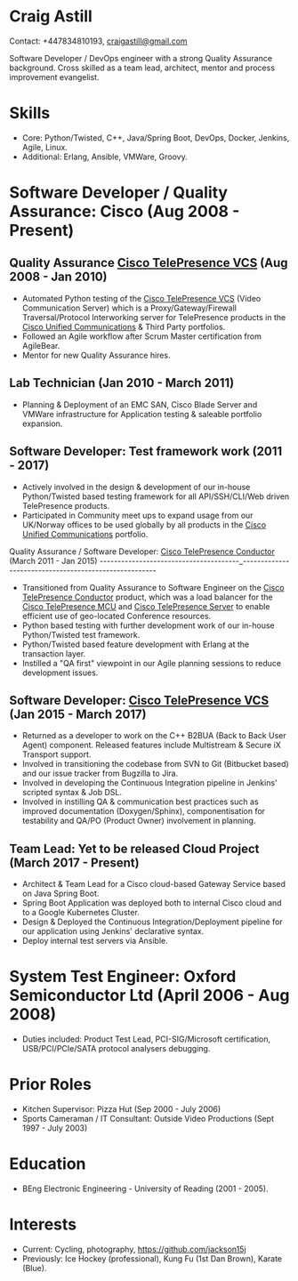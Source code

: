 Craig Astill
============

Contact: +447834810193, craigastill@gmail.com

Software Developer / DevOps engineer with a strong Quality Assurance
background. Cross skilled as a team lead, architect, mentor and process
improvement evangelist.

Skills
======

* Core: Python/Twisted, C++, Java/Spring Boot, DevOps, Docker, Jenkins,
  Agile, Linux.
* Additional: Erlang, Ansible, VMWare, Groovy.

Software Developer / Quality Assurance: Cisco (Aug 2008 - Present)
==================================================================

Quality Assurance [Cisco TelePresence VCS] (Aug 2008 - Jan 2010)
----------------------------------------------------------------

* Automated Python testing of the [Cisco TelePresence VCS] (Video Communication
  Server) which is a Proxy/Gateway/Firewall Traversal/Protocol Interworking
  server for TelePresence products in the [Cisco Unified Communications] &
  Third Party portfolios.
* Followed an Agile workflow after Scrum Master certification from AgileBear.
* Mentor for new Quality Assurance hires.

Lab Technician (Jan 2010 - March 2011)
--------------------------------------

* Planning & Deployment of an EMC SAN, Cisco Blade Server and VMWare
  infrastructure for Application testing & saleable portfolio expansion.

Software Developer: Test framework work (2011 - 2017)
-----------------------------------------------------

* Actively involved in the design & development of our in-house Python/Twisted
  based testing framework for all API/SSH/CLI/Web driven TelePresence products.
* Participated in Community meet ups to expand usage from our UK/Norway offices
  to be used globally by all products in the [Cisco Unified Communications]
  portfolio.

Quality Assurance / Software Developer: [Cisco TelePresence Conductor] (March 2011 - Jan 2015)
---------------------------------------_------------------------------------------------------

* Transitioned from Quality Assurance to Software Engineer on the
  [Cisco TelePresence Conductor] product, which was a load balancer for the
  [Cisco TelePresence MCU] and [Cisco TelePresence Server] to enable efficient
  use of geo-located Conference resources.
* Python based testing with further development work of our in-house
  Python/Twisted test framework.
* Python/Twisted based feature development with Erlang at the transaction
  layer.
* Instilled a "QA first" viewpoint in our Agile planning sessions to reduce
  development issues.

Software Developer: [Cisco TelePresence VCS] (Jan 2015 - March 2017)
--------------------------------------------------------------------

* Returned as a developer to work on the C++ B2BUA (Back to Back User Agent)
  component. Released features include Multistream & Secure iX Transport
  support.
* Involved in transitioning the codebase from SVN to Git (Bitbucket based) and
  our issue tracker from Bugzilla to Jira.
* Involved in developing the Continuous Integration pipeline in Jenkins'
  scripted syntax & Job DSL.
* Involved in instilling QA & communication best practices such as improved
  documentation (Doxygen/Sphinx), componentisation for testability and QA/PO
  (Product Owner) involvement in planning.

Team Lead: Yet to be released Cloud Project (March 2017 - Present)
------------------------------------------------------------------

* Architect & Team Lead for a Cisco cloud-based Gateway Service based on Java
  Spring Boot.
* Spring Boot Application was deployed both to internal Cisco cloud and to a
  Google Kubernetes Cluster.
* Design & Deployed the Continuous Integration/Deployment pipeline for our
  application using Jenkins' declarative syntax.
* Deploy internal test servers via Ansible.

System Test Engineer: Oxford Semiconductor Ltd (April 2006 - Aug 2008)
======================================================================

* Duties included: Product Test Lead, PCI-SIG/Microsoft certification,
  USB/PCI/PCIe/SATA protocol analysers debugging.

Prior Roles
===========

* Kitchen Supervisor: Pizza Hut (Sep 2000 - July 2006)
* Sports Cameraman / IT Consultant: Outside Video Productions (Sept 1997 - July 2003)

Education
=========

* BEng Electronic Engineering - University of Reading (2001 - 2005).

Interests
=========

* Current: Cycling, photography, https://github.com/jackson15j
* Previously: Ice Hockey (professional), Kung Fu (1st Dan Brown), Karate
  (Blue).


[Cisco TelePresence VCS]: https://www.cisco.com/c/en/us/products/unified-communications/telepresence-video-communication-server-vcs/index.html
[Cisco TelePresence Conductor]: https://www.cisco.com/c/en/us/products/conferencing/telepresence-conductor/index.html
[Cisco TelePresence MCU]: https://www.cisco.com/c/en/us/products/conferencing/telepresence-mcu-mse-series/index.html
[Cisco TelePresence Server]: https://www.cisco.com/c/en/us/products/conferencing/telepresence-server/index.html
[Cisco Unified Communications]: https://www.cisco.com/c/en/us/products/unified-communications/index.html
